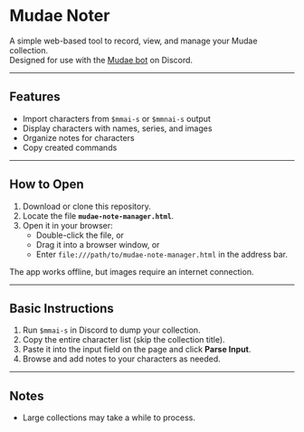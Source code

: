 # Mudae Noter

A simple web-based tool to record, view, and manage your Mudae collection.  
Designed for use with the [Mudae bot](https://top.gg/bot/432610292342587392) on Discord.

---

## Features
- Import characters from `$mmai-s` or `$mmnai-s` output  
- Display characters with names, series, and images  
- Organize notes for characters
- Copy created commands

---

## How to Open
1. Download or clone this repository.  
2. Locate the file **`mudae-note-manager.html`**.  
3. Open it in your browser:
   - Double-click the file, or  
   - Drag it into a browser window, or  
   - Enter `file:///path/to/mudae-note-manager.html` in the address bar.  

The app works offline, but images require an internet connection.

---

## Basic Instructions
1. Run `$mmai-s` in Discord to dump your collection.  
2. Copy the entire character list (skip the collection title).  
3. Paste it into the input field on the page and click **Parse Input**.  
4. Browse and add notes to your characters as needed.  

---

## Notes
- Large collections may take a while to process.